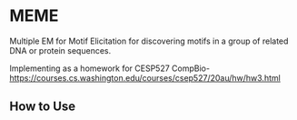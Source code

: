 # MEME
Multiple EM for Motif Elicitation for discovering motifs in a group of related DNA or protein sequences.

Implementing as a homework for CESP527 CompBio- https://courses.cs.washington.edu/courses/csep527/20au/hw/hw3.html

## How to Use


